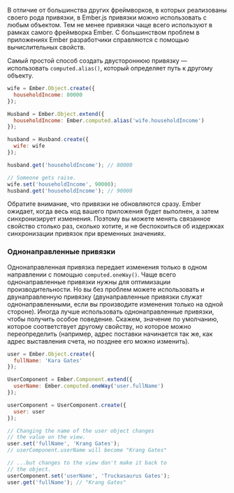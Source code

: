 В отличие от большинства других фреймворков, в которых реализованы своего рода привязки, в Ember.js привязки можно использовать с любым объектом. Тем не менее привязки чаще всего используют в рамках самого фреймворка Ember. C большинством проблем в приложениях Ember разработчики справляются с помощью вычислительных свойств. 

Самый простой способ создать двустороннюю привязку — использовать `computed.alias()`, который определяет путь к другому объекту.

```javascript
wife = Ember.Object.create({
  householdIncome: 80000
});

Husband = Ember.Object.extend({
  householdIncome: Ember.computed.alias('wife.householdIncome')
});

husband = Husband.create({
  wife: wife
});

husband.get('householdIncome'); // 80000

// Someone gets raise.
wife.set('householdIncome', 90000);
husband.get('householdIncome'); // 90000
```

Обратите внимание, что привязки не обновляются сразу. Ember ожидает, когда весь код вашего приложения будет выполнен, а затем синхронизирует изменения. Поэтому вы можете менять связанное свойство столько раз, сколько хотите, и не беспокоиться об издержках синхронизации привязок при временных значениях.   

### Однонаправленные привязки

Однонаправленная привязка передает изменения только в одном направлении с помощью `computed.oneWay()`. Чаще всего однонаправленные привязки нужны для оптимизации производительности. Но вы без проблем можете использовать и двунаправленную привязку (двунаправленные привязки служат однонаправленными, если вы производите изменения только на одной стороне). Иногда лучше использовать однонаправленные привязки, чтобы получить особое поведение. Скажем, значение по умолчанию, которое соответствует другому свойству, но которое можно переопределить (например, адрес поставки начинается так же, как адрес выставления счета, но позднее его можно изменить).

```javascript
user = Ember.Object.create({
  fullName: 'Kara Gates'
});

UserComponent = Ember.Component.extend({
  userName: Ember.computed.oneWay('user.fullName')
});

userComponent = UserComponent.create({
  user: user
});

// Changing the name of the user object changes
// the value on the view.
user.set('fullName', 'Krang Gates');
// userComponent.userName will become "Krang Gates"

// ...but changes to the view don't make it back to
// the object.
userComponent.set('userName', 'Truckasaurus Gates');
user.get('fullName'); // "Krang Gates"
```